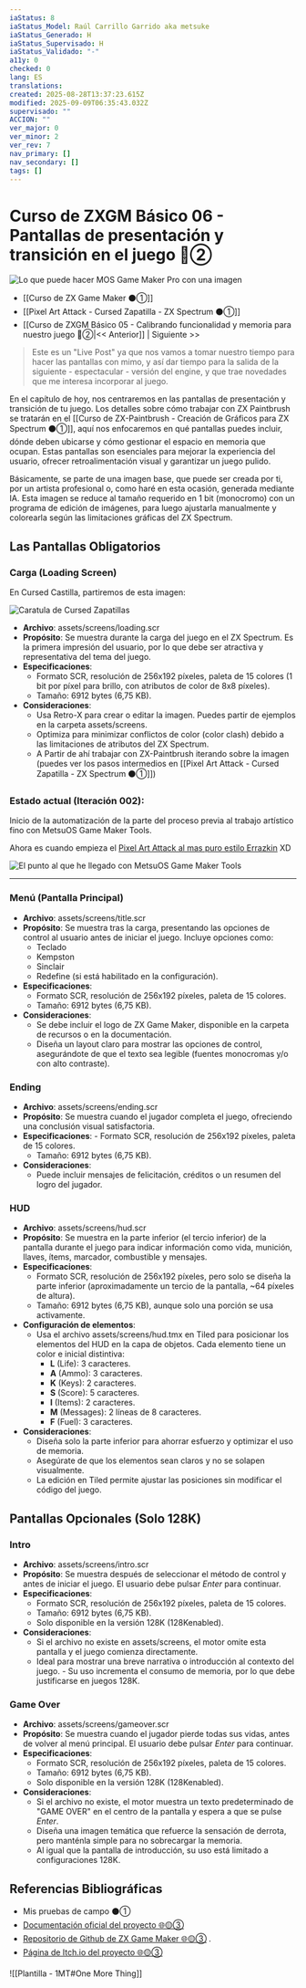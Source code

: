 ```yaml
---
iaStatus: 8
iaStatus_Model: Raúl Carrillo Garrido aka metsuke
iaStatus_Generado: H
iaStatus_Supervisado: H
iaStatus_Validado: "-"
a11y: 0
checked: 0
lang: ES
translations:
created: 2025-08-28T13:37:23.615Z
modified: 2025-09-09T06:35:43.032Z
supervisado: ""
ACCION: ""
ver_major: 0
ver_minor: 2
ver_rev: 7
nav_primary: []
nav_secondary: []
tags: []
---
```

# Curso de ZXGM Básico 06 - Pantallas de presentación y transición en el juego 🔴②


![Lo que puede hacer MOS Game Maker Pro con una imagen](_resources/3b19842721da123761bcb57d9b51222a_MD5.jpeg)

* [[Curso de ZX Game Maker ⚫①]]
* [[Pixel Art Attack - Cursed Zapatilla - ZX Spectrum ⚫①]]
* [[Curso de ZXGM Básico 05 - Calibrando funcionalidad y memoria para nuestro juego 🔴②|<< Anterior]] | Siguiente >>

> Este es un "Live Post" ya que nos vamos a tomar nuestro tiempo para hacer las pantallas con mimo, y así dar tiempo para la salida de la siguiente - espectacular - versión del engine, y que trae novedades que me interesa incorporar al juego.

En el capítulo de hoy, nos centraremos en las pantallas de presentación y transición de tu juego. Los detalles sobre cómo trabajar con ZX Paintbrush se tratarán en el [[Curso de ZX-Paintbrush - Creación de Gráficos para ZX Spectrum  ⚫①]], aquí nos enfocaremos en qué pantallas puedes incluir, dónde deben ubicarse y cómo gestionar el espacio en memoria que ocupan. Estas pantallas son esenciales para mejorar la experiencia del usuario, ofrecer retroalimentación visual y garantizar un juego pulido.

Básicamente, se parte de una imagen base, que puede ser creada por ti, por un artista profesional o, como haré en esta ocasión, generada mediante IA. Esta imagen se reduce al tamaño requerido en 1 bit (monocromo) con un programa de edición de imágenes, para luego ajustarla manualmente y colorearla según las limitaciones gráficas del ZX Spectrum.
## Las Pantallas Obligatorios

### Carga (Loading Screen)

En Cursed Castilla, partiremos de esta imagen:

![Caratula de Cursed Zapatillas](PublicBrain/_resources/33d90a6b2fb87f43d9c3829c4f53814e_MD5.jpg)

- **Archivo**: assets/screens/loading.scr    
- **Propósito**: Se muestra durante la carga del juego en el ZX Spectrum. Es la primera impresión del usuario, por lo que debe ser atractiva y representativa del tema del juego.
- **Especificaciones**:
	- Formato SCR, resolución de 256x192 píxeles, paleta de 15 colores (1 bit por píxel para brillo, con atributos de color de 8x8 píxeles).
	- Tamaño: 6912 bytes (6,75 KB).
- **Consideraciones**:  
    - Usa Retro-X para crear o editar la imagen. Puedes partir de ejemplos en la carpeta assets/screens.       
    - Optimiza para minimizar conflictos de color (color clash) debido a las limitaciones de atributos del ZX Spectrum.
    - A Partir de ahí trabajar con ZX-Paintbrush iterando sobre la imagen (puedes ver los pasos intermedios en [[Pixel Art Attack - Cursed Zapatilla - ZX Spectrum ⚫①]])

### Estado actual (Iteración 002):

Inicio de la automatización de la parte del proceso previa al trabajo artístico fino con MetsuOS Game Maker Tools.

Ahora es cuando empieza el [Pixel Art Attack al mas puro estilo Errazkin](https://youtu.be/r_t6IBm8-Ac?si=bB0Ae1R50DPvP5eQ) XD

![El punto al que he llegado con MetsuOS Game Maker Tools](PublicBrain/_resources/f1139e8c8ab76b7f55c6cc2f25dd559e_MD5.jpeg)

---
### Menú (Pantalla Principal)

- **Archivo**: assets/screens/title.scr
- **Propósito**: Se muestra tras la carga, presentando las opciones de control al usuario antes de iniciar el juego. Incluye opciones como:
    - Teclado        
    - Kempston        
    - Sinclair        
    - Redefine (si está habilitado en la configuración).
- **Especificaciones**:
    - Formato SCR, resolución de 256x192 píxeles, paleta de 15 colores.
    - Tamaño: 6912 bytes (6,75 KB).
- **Consideraciones**:
	- Se debe incluir el logo de ZX Game Maker, disponible en la carpeta de recursos o en la documentación.
    - Diseña un layout claro para mostrar las opciones de control, asegurándote de que el texto sea legible (fuentes monocromas y/o con alto contraste).
### Ending

- **Archivo**: assets/screens/ending.scr
- **Propósito**: Se muestra cuando el jugador completa el juego, ofreciendo una conclusión visual satisfactoria.
- **Especificaciones**:
       - Formato SCR, resolución de 256x192 píxeles, paleta de 15 colores.
    - Tamaño: 6912 bytes (6,75 KB).
- **Consideraciones**:
    - Puede incluir mensajes de felicitación, créditos o un resumen del logro del jugador.

### HUD

- **Archivo**: assets/screens/hud.scr
- **Propósito**: Se muestra en la parte inferior (el tercio inferior) de la pantalla durante el juego para indicar información como vida, munición, llaves, ítems, marcador, combustible y mensajes.   
- **Especificaciones**:    
    - Formato SCR, resolución de 256x192 píxeles, pero solo se diseña la parte inferior (aproximadamente un tercio de la pantalla, ~64 píxeles de altura).
    - Tamaño: 6912 bytes (6,75 KB), aunque solo una porción se usa activamente.
- **Configuración de elementos**:
	- Usa el archivo assets/screens/hud.tmx en Tiled para posicionar los elementos del HUD en la capa de objetos. Cada elemento tiene un color e inicial distintiva:
        - **L** (Life): 3 caracteres.
        - **A** (Ammo): 3 caracteres.
        - **K** (Keys): 2 caracteres.
        - **S** (Score): 5 caracteres.
        - **I** (Items): 2 caracteres.
        - **M** (Messages): 2 líneas de 8 caracteres.
        - **F** (Fuel): 3 caracteres.
- **Consideraciones**:
	- Diseña solo la parte inferior para ahorrar esfuerzo y optimizar el uso de memoria.
    - Asegúrate de que los elementos sean claros y no se solapen visualmente.
    - La edición en Tiled permite ajustar las posiciones sin modificar el código del juego.
## Pantallas Opcionales (Solo 128K)

### Intro
- **Archivo**: assets/screens/intro.scr
- **Propósito**: Se muestra después de seleccionar el método de control y antes de iniciar el juego. El usuario debe pulsar _Enter_ para continuar.   
- **Especificaciones**:    
    - Formato SCR, resolución de 256x192 píxeles, paleta de 15 colores.        
    - Tamaño: 6912 bytes (6,75 KB).        
    - Solo disponible en la versión 128K (128Kenabled).
- **Consideraciones**:   
    - Si el archivo no existe en assets/screens, el motor omite esta pantalla y el juego comienza directamente.        
    - Ideal para mostrar una breve narrativa o introducción al contexto del juego.            - Su uso incrementa el consumo de memoria, por lo que debe justificarse en juegos 128K.
       
### Game Over

- **Archivo**: assets/screens/gameover.scr    
- **Propósito**: Se muestra cuando el jugador pierde todas sus vidas, antes de volver al menú principal. El usuario debe pulsar _Enter_ para continuar.    
- **Especificaciones**:    
    - Formato SCR, resolución de 256x192 píxeles, paleta de 15 colores.        
    - Tamaño: 6912 bytes (6,75 KB).        
    - Solo disponible en la versión 128K (128Kenabled).        
- **Consideraciones**:    
    - Si el archivo no existe, el motor muestra un texto predeterminado de "GAME OVER" en el centro de la pantalla y espera a que se pulse _Enter_.        
    - Diseña una imagen temática que refuerce la sensación de derrota, pero manténla simple para no sobrecargar la memoria.        
    - Al igual que la pantalla de introducción, su uso está limitado a configuraciones 128K.

## Referencias Bibliográficas

* Mis pruebas de campo ⚫①
* [Documentación oficial del proyecto 🌐🟡③](https://gm.retrojuegos.org/index.html)
* [Repositorio de Github de ZX Game Maker 🌐🟡③](https://github.com/rtorralba/zx-game-maker) .
* [Página de Itch.io del proyecto 🌐🟡③](https://juntelart.itch.io/zx-game-maker)

![[Plantilla - 1MT#One More Thing]]